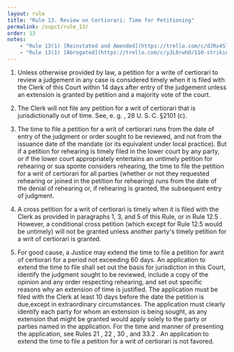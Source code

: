 ```yaml
---
layout: rule
title: "Rule 13. Review on Certiorari: Time for Petitioning"
permalink: /supct/rule_13/
order: 13
notes:
    - "Rule 13(1) [Reinstated and Amended](https://trello.com/c/dJRx4Sll/21-time-limit-for-petition-for-writ-of-certiorari) on July 12th, 2025."
    - "Rule 13(1) [Abrogated](https://trello.com/c/yJL8rwhD/110-striking-of-rule-13-scr-1) prior to June 1st, 2025"
---
```


1. Unless otherwise provided by law, a petition for a write of certiorari to review a judgement in any case is considered timely when it is filed with the Clerk of this Court within 14 days after entry of the judgement unless an extension is granted by petition and a majority vote of the court.


2. The Clerk will not file any petition for a writ of certiorari that is jurisdictionally out of time. See, e. g. , 28 U. S. C. §2101 (c).


3. The time to file a petition for a writ of certiorari runs from the date of entry of the judgment or order sought to be reviewed, and not from the issuance date of the mandate (or its equivalent under local practice). But if a petition for rehearing is timely filed in the lower court by any party, or if the lower court appropriately entertains an untimely petition for rehearing or sua sponte considers rehearing, the time to file the petition for a writ of certiorari for all parties (whether or not they requested rehearing or joined in the petition for rehearing) runs from the date of the denial of rehearing or, if rehearing is granted, the subsequent entry of judgment.


4. A cross petition for a writ of certiorari is timely when it is filed with the Clerk as provided in paragraphs 1, 3, and 5 of this Rule, or in Rule 12.5 . However, a conditional cross petition (which except for Rule 12.5 would be untimely) will not be granted unless another party's timely petition for a writ of certiorari is granted.


5. For good cause, a Justice may extend the time to file a petition for awrit of certiorari for a period not exceeding 60 days. An application to extend the time to file shall set out the basis for jurisdiction in this Court, identify the judgment sought to be reviewed, include a copy of the opinion and any order respecting rehearing, and set out specific reasons why an extension of time is justified. The application must be filed with the Clerk at least 10 days before the date the petition is due,except in extraordinary circumstances. The application must clearly identify each party for whom an extension is being sought, as any extension that might be granted would apply solely to the party or parties named in the application. For the time and manner of presenting the application, see Rules 21 , 22 , 30 , and 33.2 . An application to extend the time to file a petition for a writ of certiorari is not favored.